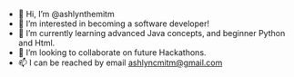 - 👋 Hi, I’m @ashlynthemitm
- 👀 I’m interested in becoming a software developer!
- 🌱 I’m currently learning advanced Java concepts, and beginner Python and Html. 
- 💞️ I’m looking to collaborate on future Hackathons. 
- 📫 I can be reached by email ashlyncmitm@gmail.com

<!---
ashlynthemitm/ashlynthemitm is a ✨ special ✨ repository because its `README.md` (this file) appears on your GitHub profile.
You can click the Preview link to take a look at your changes.
--->
